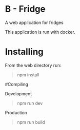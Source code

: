 # B - Fridge
A web application for fridges


This application is run with docker.

# Installing

From the web directory run:
> npm install

#Compiling

Development
> npm run dev

Production
> npm run build
